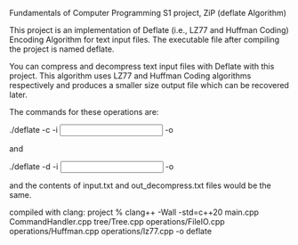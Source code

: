 Fundamentals of Computer Programming S1 project, ZiP (deflate Algorithm)

This project is an implementation of Deflate (i.e., LZ77 and Huffman Coding) Encoding Algorithm for text input files. The executable file after compiling the project is named deflate.

You can compress and decompress text input files with Deflate with this project. This algorithm uses LZ77 and Huffman Coding algorithms respectively and produces a smaller size output file which can be recovered later.

The commands for these operations are:

./deflate -c -i <input file> -o <output file>

and

./deflate -d -i <input file> -o <output file>

and the contents of input.txt and out_decompress.txt files would be the same.

compiled with clang: 
project % clang++ -Wall -std=c++20 main.cpp CommandHandler.cpp tree/Tree.cpp operations/FileIO.cpp operations/Huffman.cpp operations/lz77.cpp -o deflate